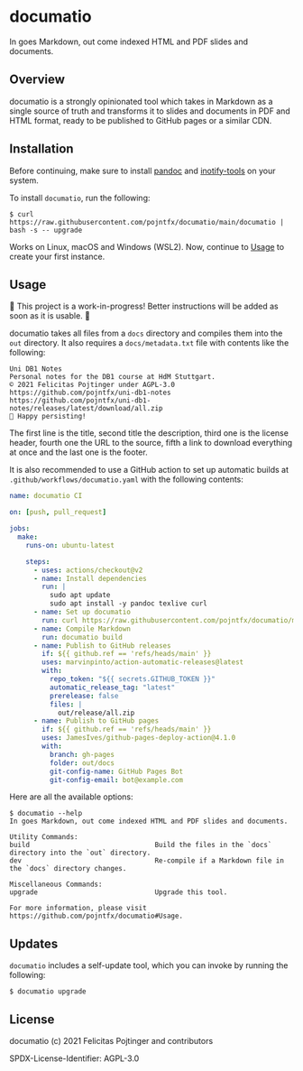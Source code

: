 # documatio

In goes Markdown, out come indexed HTML and PDF slides and documents.

## Overview

documatio is a strongly opinionated tool which takes in Markdown as a single source of truth and transforms it to slides and documents in PDF and HTML format, ready to be published to GitHub pages or a similar CDN.

## Installation

Before continuing, make sure to install [pandoc](https://pandoc.org/) and [inotify-tools](https://github.com/inotify-tools/inotify-tools/wiki) on your system.

To install `documatio`, run the following:

```shell
$ curl https://raw.githubusercontent.com/pojntfx/documatio/main/documatio | bash -s -- upgrade
```

Works on Linux, macOS and Windows (WSL2). Now, continue to [Usage](#usage) to create your first instance.

## Usage

🚧 This project is a work-in-progress! Better instructions will be added as soon as it is usable. 🚧

documatio takes all files from a `docs` directory and compiles them into the `out` directory. It also requires a `docs/metadata.txt` file with contents like the following:

```plaintext
Uni DB1 Notes
Personal notes for the DB1 course at HdM Stuttgart.
© 2021 Felicitas Pojtinger under AGPL-3.0
https://github.com/pojntfx/uni-db1-notes
https://github.com/pojntfx/uni-db1-notes/releases/latest/download/all.zip
📎 Happy persisting!
```

The first line is the title, second title the description, third one is the license header, fourth one the URL to the source, fifth a link to download everything at once and the last one is the footer.

It is also recommended to use a GitHub action to set up automatic builds at `.github/workflows/documatio.yaml` with the following contents:

```yaml
name: documatio CI

on: [push, pull_request]

jobs:
  make:
    runs-on: ubuntu-latest

    steps:
      - uses: actions/checkout@v2
      - name: Install dependencies
        run: |
          sudo apt update
          sudo apt install -y pandoc texlive curl
      - name: Set up documatio
        run: curl https://raw.githubusercontent.com/pojntfx/documatio/main/documatio | bash -s -- upgrade
      - name: Compile Markdown
        run: documatio build
      - name: Publish to GitHub releases
        if: ${{ github.ref == 'refs/heads/main' }}
        uses: marvinpinto/action-automatic-releases@latest
        with:
          repo_token: "${{ secrets.GITHUB_TOKEN }}"
          automatic_release_tag: "latest"
          prerelease: false
          files: |
            out/release/all.zip
      - name: Publish to GitHub pages
        if: ${{ github.ref == 'refs/heads/main' }}
        uses: JamesIves/github-pages-deploy-action@4.1.0
        with:
          branch: gh-pages
          folder: out/docs
          git-config-name: GitHub Pages Bot
          git-config-email: bot@example.com
```

Here are all the available options:

```shell
$ documatio --help
In goes Markdown, out come indexed HTML and PDF slides and documents.

Utility Commands:
build                               Build the files in the `docs` directory into the `out` directory.
dev                                 Re-compile if a Markdown file in the `docs` directory changes.

Miscellaneous Commands:
upgrade                             Upgrade this tool.

For more information, please visit https://github.com/pojntfx/documatio#Usage.
```

## Updates

`documatio` includes a self-update tool, which you can invoke by running the following:

```shell
$ documatio upgrade
```

## License

documatio (c) 2021 Felicitas Pojtinger and contributors

SPDX-License-Identifier: AGPL-3.0
